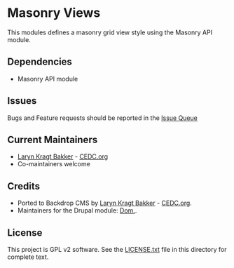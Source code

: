 # Masonry Views

This modules defines a masonry grid view style using the Masonry API module.

## Dependencies

- Masonry API module

## Issues

Bugs and Feature requests should be reported in the
[Issue Queue](https://github.com/backdrop-contrib/masonry_views/issues)

## Current Maintainers

 - [Laryn Kragt Bakker](https://github.com/laryn) - [CEDC.org](https://cedc.org)
 - Co-maintainers welcome

## Credits

- Ported to Backdrop CMS by [Laryn Kragt Bakker](https://github.com/laryn) - [CEDC.org](https://cedc.org).
- Maintainers for the Drupal module: [Dom.](https://www.drupal.org/u/dom).

## License

This project is GPL v2 software. See the [LICENSE.txt](https://github.com/backdrop-contrib/masonry_views/blob/1.x-1.x/LICENSE.txt)
file in this directory for complete text.
